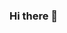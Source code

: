 ### Hi there 👋

<!--
**ElijahRojas/ElijahRojas** is a ✨ _special_ ✨ repository because its `README.md` (this file) appears on your GitHub profile.

Here are some ideas to get you started:

- 🔭 I’m currently working on getting my 4 year degree at judson
- 🌱 I’m currently learning UML,and data structures and algorithms
- 👯 I’m looking to collaborate with anyone to help me get better
- 🤔 I’m looking for help with getting interships
- 💬 Ask me about anything, I and a open book
- 📫 How to reach me: elijah.rojas@student.judsonu.edu
-->
